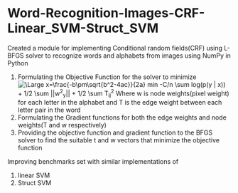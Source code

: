 # Word-Recognition-Images-CRF-Linear_SVM-Struct_SVM
Created a module for implementing
Conditional random fields(CRF) using L-BFGS solver to recognize words and alphabets from images using NumPy in Python
  1. Formulating the Objective Function for the solver to minimize
       <img src="https://latex.codecogs.com/svg.latex?\Large&space;min -C/n \sum log(p(y | x) + 1/2 \sum ||w^2|| + 1/2 \sum T^2" title="\Large x=\frac{-b\pm\sqrt{b^2-4ac}}{2a}" />
       min -C/n \sum log(p(y | x)) + 1/2 \sum ||w<sup>2</sup><sub>y</sub>|| + 1/2 \sum T<sub>ij</sub><sup>2</sup>
        Where w is node weights(pixel weight) for each letter in the alphabet
        and T is the edge weight between each letter pair in the word
  2. Formulating the Gradient functions for both the edge weights and node weights(T and w respectively)
  3. Providing the objective function and gradient function to the BFGS solver to find the suitable t and w vectors that minimize the      objective function


Improving benchmarks set with similar implementations of
1. linear SVM
2. Struct SVM
